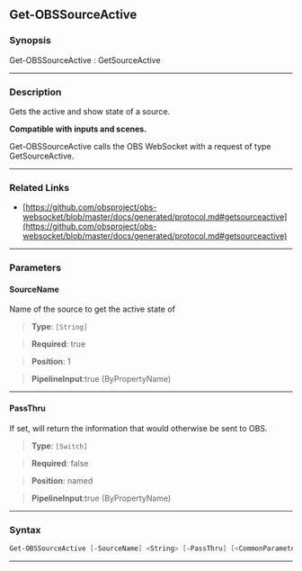 Get-OBSSourceActive
-------------------
### Synopsis
Get-OBSSourceActive : GetSourceActive

---
### Description

Gets the active and show state of a source.

**Compatible with inputs and scenes.**


Get-OBSSourceActive calls the OBS WebSocket with a request of type GetSourceActive.

---
### Related Links
* [https://github.com/obsproject/obs-websocket/blob/master/docs/generated/protocol.md#getsourceactive](https://github.com/obsproject/obs-websocket/blob/master/docs/generated/protocol.md#getsourceactive)



---
### Parameters
#### **SourceName**

Name of the source to get the active state of



> **Type**: ```[String]```

> **Required**: true

> **Position**: 1

> **PipelineInput**:true (ByPropertyName)



---
#### **PassThru**

If set, will return the information that would otherwise be sent to OBS.



> **Type**: ```[Switch]```

> **Required**: false

> **Position**: named

> **PipelineInput**:true (ByPropertyName)



---
### Syntax
```PowerShell
Get-OBSSourceActive [-SourceName] <String> [-PassThru] [<CommonParameters>]
```
---
